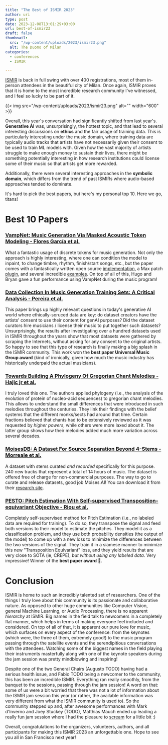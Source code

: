 ```yaml
---
title: "The Best of ISMIR 2023"
author: uri
type: post
date: 2023-12-08T13:01:29+03:00
url: best-of-ismir23
draft: false
thumbnail:
  src: "/wp-content/uploads/2023/ismir23.png"
  alt: The Duomo of Milan
categories:
  - conferences
  - ISMIR

---
```


[ISMIR](https://ismir2023.ismir.net/) is back in full swing with over 400 registrations, most of them in-person attendees in the beautiful city of Milan.
Once again, ISMIR proves that it is home to the most incredible research community I've witnessed, and I feel so lucky to be part of it.

{{< img src="/wp-content/uploads/2023/ismir23.png" alt="" width="600" >}}

Overall, this year's conversation had significantly shifted from last year's.
**Generative AI** was, unsurprisingly, the hottest topic, and that lead to several interesting discussions on **ethics** and the fair usage of training data.
This is particularly interesting under the music domain, where training data are typically audio tracks that artists have not necessarily given their consent to be used to train ML models with.
Given how the vast majority of artists struggle to make enough money to sustain their lives, there might be something potentially interesting in how research institutions could license some of their music so that artists get more rewarded.

Additionally, there were several interesting approaches in the **symbolic domain**, which differs from the trend of past ISMIRs where audio-based approaches tended to dominate.

It's hard to pick the best papers, but here's my personal top 10.
Here we go, titans!

# Best 10 Papers

### [VampNet: Music Generation Via Masked Acoustic Token Modeling - Flores García  et al.](https://archives.ismir.net/ismir2023/paper/000042.pdf)

What a fantastic usage of discrete tokens for music generation. Not only the approach is highly interesting, where one can condition the model to inpaint, to change timbre, rhythm, finish/start songs, etc., but the paper comes with a fantastically written open source [implementation](https://github.com/hugofloresgarcia/vampnet), a Max patch [plugin](https://github.com/hugofloresgarcia/unloop), and several incredible [examples](https://hugo-does-things.notion.site/VampNet-Music-Generation-via-Masked-Acoustic-Token-Modeling-e37aabd0d5f1493aa42c5711d0764b33). On top of all of this, Hugo and Bryan gave a fun performance using VampNet during the music program!

### [Data Collection In Music Generation Training Sets: A Critical Analysis - Pereira et al.](https://archives.ismir.net/ismir2023/paper/000003.pdf)

This paper brings up highly relevant questions in today's generative AI world where ethically-soruced data are key: do dataset creators have the artists' consent to use their content for genAI purposes? Did the dataset curators hire musicians / license their music to put together such datasets? Unsurprisingly, the results after investigating over a hundred datasets used in ISMIR throughout the years show that most datasets were gathered by scraping the Internets, without asking for any consent to the original artists.
So happy to see that this type of research is finally making a big splash in the ISMIR community.
This work won the **best paper Universal Music Group award** (kind of ironically, given how much the music industry has historically underpaid the actual musicians).

### [Towards Building A Phylogeny Of Gregorian Chant Melodies - Hajic jr et al.](https://archives.ismir.net/ismir2023/paper/000067.pdf)

I truly loved this one. The authors applied phylogeny (i.e., the analysis of the evolution of protein of nucleo-acid sequences) to gregorian chant melodies.
This allows to understand the small differences that were introduced in such melodies throughout the centuries. 
They link their findings with the belief systems that the different monks/sects had around that time. Certain fractions believed that chants had to be extensively reviewed as it was requested by _higher powers_, while others were more laxed about it.
The latter group shows how their melodies added much more variation across several decades.

### [MoisesDB: A Dataset For Source Separation Beyond 4-Stems - Morreale et al.](https://archives.ismir.net/ismir2023/paper/000073.pdf)

A dataset with stems curated _and recorded_ specifically for this purpose.
240 new tracks that represent a total of 14 hours of music.
The dataset is offered free of charge for non-commercial purposes.
The way to go to curate and release datasets, good job Moises.AI!
You can download it from their [research site](https://music.ai/research/).

### [PESTO: Pitch Estimation With Self-supervised Transposition-equivariant Objective - Riou et al.](https://archives.ismir.net/ismir2023/paper/000063.pdf)

Completely self-supervised method for Pitch Estimation (i.e., no labeled data are required for training).
To do so, they transpose the signal and feed both versions to their model to estimate the pitches.
They model it as a classification problem, and they use both probability densities (the output of the model) to come up with a new loss to minimize the differences between the two versions of the signal.
They train it in a siamese manner to minimize this new "Transposition Equivariant" loss, and they yield results that are very close to SOTA (ie, CREPE), _but without using any labeled data_. Very impressive!
Winner of the **best paper award** 🎉.





# Conclusion

ISMIR is home to such an incredibly talented set of researchers.
One of the things I truly love about this community is its passionate and collaborative nature.
As opposed to other huge communities like Computer Vision, general Machine Learning, or Audio Processing, there is no apparent _hierarchy_ at ISMIR.
Big names in the field talk to newcomers in a completely flat manner, which helps in terms of making everyone feel included and considered.
On top of all of that, it is apparent our pure love for music, which surfaces on every aspect of the conference: from the keynotes (which were, the three of them, extremely good!) to the music program passing through the satellite events and the serendipitious conversations with the attendees.
Watching some of the biggest names in the field playing their instruments masterfully along with one of the keynote speakers during the jam session was pretty mindblowing and inspiring!

Despite one of the two General Chairs (Augusto TODO) having had a serious health issue, and Fabio TODO being a newcomer to the community, this has been an incredible ISMIR.
Everything ran really smoothly, from the banquet to the sessions, passing through the jam session!
A word on that: some of us were a bit worried that there was not a lot of information about the ISMIR jam session this year (or rather, the available information was very different from what the ISMIR community is used to).
So the community stepped up and, after awesome performances with Mark d'Inverno and Joey Stuckey (TODO), Matthias Mauch ended up leading a really fun jam session where I had the pleasure to [scream]() for a little bit :)

Overall, congratulations to the organizers, volunteers, authors, and all participants for making this ISMIR 2023 an unforgettable one.
Hope to see you all in San Francisco next year!

